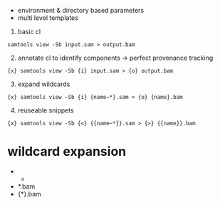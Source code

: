 

 * environment & directory based parameters
 * multi level templates




1. basic cl

```
samtools view -Sb input.sam > output.bam
```


2. annotate cl to identify components -> perfect provenance tracking

```
{x} samtools view -Sb {i} input.sam > {o} output.bam
```


3. expand wildcards

```
{x} samtools view -Sb {i} {name~*}.sam > {o} {name}.bam
```


4. reuseable snippets

```
{x} samtools view -Sb {<} {{name~*}}.sam > {>} {{name}}.bam
```


# wildcard expansion

- *
- *.bam
- {*}.bam
